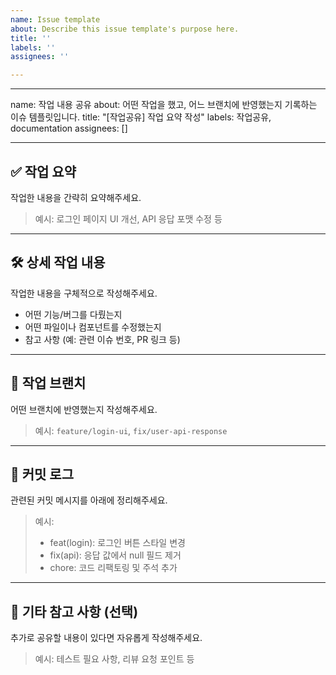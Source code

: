 ```yaml
---
name: Issue template
about: Describe this issue template's purpose here.
title: ''
labels: ''
assignees: ''

---
```


---

name: 작업 내용 공유
about: 어떤 작업을 했고, 어느 브랜치에 반영했는지 기록하는 이슈 템플릿입니다.
title: "[작업공유] 작업 요약 작성"
labels: 작업공유, documentation
assignees: []

---

## ✅ 작업 요약
작업한 내용을 간략히 요약해주세요.

> 예시: 로그인 페이지 UI 개선, API 응답 포맷 수정 등

---

## 🛠️ 상세 작업 내용
작업한 내용을 구체적으로 작성해주세요.

- 어떤 기능/버그를 다뤘는지
- 어떤 파일이나 컴포넌트를 수정했는지
- 참고 사항 (예: 관련 이슈 번호, PR 링크 등)

---

## 🌿 작업 브랜치
어떤 브랜치에 반영했는지 작성해주세요.

> 예시: `feature/login-ui`, `fix/user-api-response`

---

## 📌 커밋 로그
관련된 커밋 메시지를 아래에 정리해주세요.

> 예시:
> - feat(login): 로그인 버튼 스타일 변경
> - fix(api): 응답 값에서 null 필드 제거
> - chore: 코드 리팩토링 및 주석 추가

---

## 📎 기타 참고 사항 (선택)
추가로 공유할 내용이 있다면 자유롭게 작성해주세요.

> 예시: 테스트 필요 사항, 리뷰 요청 포인트 등
